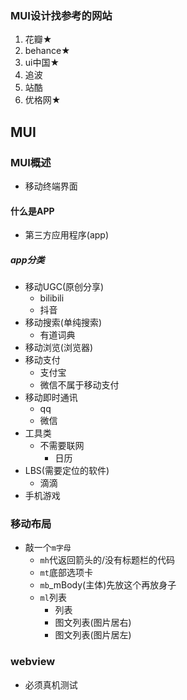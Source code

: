 ### MUI设计找参考的网站
1. 花瓣★
2. behance★  
3. ui中国★
4. 追波
5. 站酷
6. 优格网★
## MUI

### MUI概述
- 移动终端界面
#### 什么是APP
- 第三方应用程序(app)
##### app分类
- 移动UGC(原创分享)
  - bilibili
  - 抖音
- 移动搜索(单纯搜索)
  - 有道词典
- 移动浏览(浏览器)
- 移动支付
  - 支付宝
  - 微信不属于移动支付
- 移动即时通讯
  - qq
  - 微信
- 工具类
  - 不需要联网
    - 日历
- LBS(需要定位的软件)
  - 滴滴
- 手机游戏
### 移动布局
- 敲一个`m字母`
  - `mh`代返回箭头的/没有标题栏的代码
  - `mt`底部选项卡
  - `mb`_mBody(主体)先放这个再放身子
  - `ml`列表
    - 列表
    - 图文列表(图片居右)
    - 图文列表(图片居左)
### webview
- 必须真机测试
